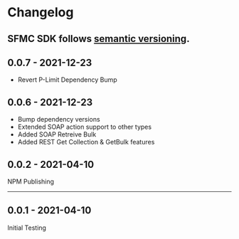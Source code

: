 # Changelog

## SFMC SDK follows [semantic versioning](https://semver.org/).

## 0.0.7 - 2021-12-23
- Revert P-Limit Dependency Bump

## 0.0.6 - 2021-12-23

- Bump dependency versions
- Extended SOAP action support to other types
- Added SOAP Retreive Bulk
- Added REST Get Collection & GetBulk features

## 0.0.2 - 2021-04-10

NPM Publishing

---

## 0.0.1 - 2021-04-10

Initial Testing
